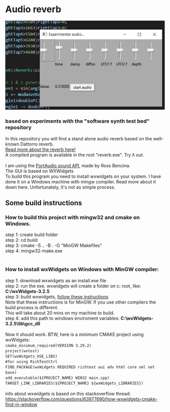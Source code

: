 # Audio reverb 
![Alt text](reverb.PNG?raw=true "Work of progress")<br>
### based on experiments with the "software synth test bed" repository
In this repository you will find a stand alone audio reverb based on the well-known Dattorro reverb.<br>
[Read more about the reverb here!](https://ccrma.stanford.edu/~dattorro/EffectDesignPart1.pdf)<br>
A compiled program is available in the root "reverb.exe". Try it out.<br> 
<br>
I am using the [PortAudio sound API](https://www.portaudio.com/), made by Ross Bencina.<br>
The GUI is based on WXWidgets<br>
To build this program you need to install wxwidgets on your system. I have done it on a Windows machine with mingw compiler. Read more about it down here. Unfortunately, it's not as simple process.<br>

## Some build instructions
### How to build this project with mingw32 and cmake on Windows.<br>

step 1: create build folder<br>
step 2: cd build<br>
step 3: cmake -S .. -B . -G "MinGW Makefiles"<br>
step 4: mingw32-make.exe<br>
<br>

### How to install wxWidgets on Windows with MinGW compiler:<br>
step 1: download wxwidgets as an install.exe file<br>
step 2: run the exe. wxwidgets will create a folder on c: root, like: **C:/wxWidgets-3.2.5**<br>
step 3: build wxwidgets, [follow these instructions](https://wiki.wxwidgets.org/Compiling_wxWidgets_with_MinGW)<br>
Note that these instructions is for MinGW. If you use other compilers the build process is different.<br>
This will take about 20 mins on my machine to build.<br>
step 4: add this path to windows enviroment variables: **C:\wxWidgets-3.2.5\lib\gcc_dll** <br>
<br>
Now it should work. BTW, here is a minimum CMAKE project using wxWidgets:
<br>
`cmake_minimum_required(VERSION 3.29.2)`<br>
`project(wxtest)`<br>
`SET(wxWidgets_USE_LIBS)`<br>
`#for using RichTextCtrl`<br>
`FIND_PACKAGE(wxWidgets REQUIRED richtext aui adv html core xml net base)` <br>
`add_executable(${PROJECT_NAME} WIN32 main.cpp)`<br>
`TARGET_LINK_LIBRARIES(${PROJECT_NAME} ${wxWidgets_LIBRARIES})`<br>
<br>
info about wxwidgets is based on this stackoverflow thread:
https://stackoverflow.com/questions/63977690/how-wxwidgets-cmake-find-in-window
